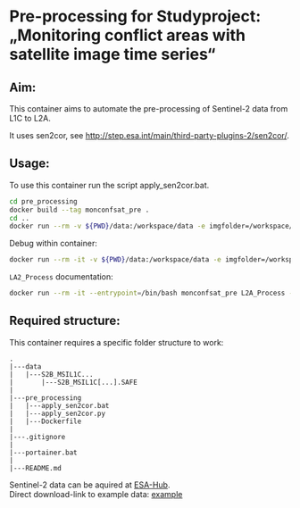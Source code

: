 # Pre-processing for Studyproject: „Monitoring conflict areas with satellite image time series“

## Aim:
This container aims to automate the pre-processing of Sentinel-2 data from L1C to L2A.

It uses sen2cor, see http://step.esa.int/main/third-party-plugins-2/sen2cor/.

## Usage:
To use this container run the script apply_sen2cor.bat.

```bash
cd pre_processing
docker build --tag monconfsat_pre .
cd ..
docker run --rm -v ${PWD}/data:/workspace/data -e imgfolder=/workspace/data monconfsat_pre
```

Debug within container:

```bash
docker run --rm -it -v ${PWD}/data:/workspace/data -e imgfolder=/workspace/data --entrypoint=/bin/bash monconfsat_pre
```

`LA2_Process` documentation:

```bash
docker run --rm -it --entrypoint=/bin/bash monconfsat_pre L2A_Process --help
```

## Required structure:
This container requires a specific folder structure to work:

```
.
|---data
|   |---S2B_MSIL1C...
|       |---S2B_MSIL1C[...].SAFE
|
|---pre_processing
|   |---apply_sen2cor.bat
|   |---apply_sen2cor.py
|   |---Dockerfile
|
|---.gitignore
|
|---portainer.bat
|
|---README.md
```          
 
Sentinel-2 data can be aquired at [ESA-Hub](https://scihub.copernicus.eu/dhus/#/home). <br>
Direct download-link to example data: [example](https://scihub.copernicus.eu/dhus/odata/v1/Products('eff34131-ccbf-4c5e-a3d6-7caa320445d8')/$value)       
